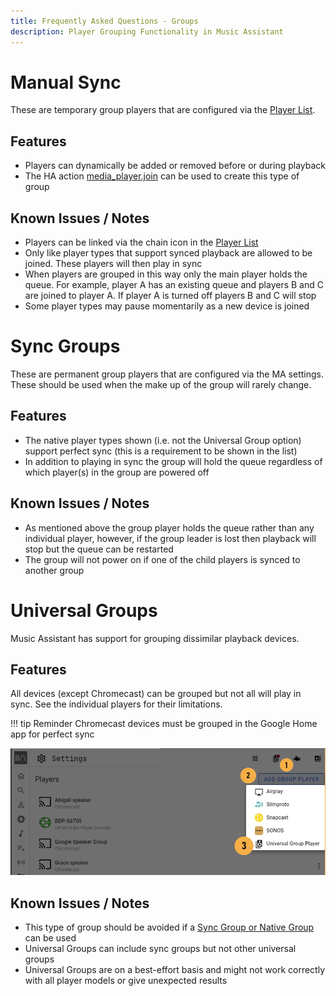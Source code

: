 ```yaml
---
title: Frequently Asked Questions - Groups
description: Player Grouping Functionality in Music Assistant
---
```


# Manual Sync

These are temporary group players that are configured via the [Player List](ui.md#player-list).

## Features

- Players can dynamically be added or removed before or during playback
- The HA action [media_player.join](https://www.home-assistant.io/integrations/media_player/#action-media_playerjoin) can be used to create this type of group

## Known Issues / Notes

- Players can be linked via the chain icon in the [Player List](../ui.md#player-list)
- Only like player types that support synced playback are allowed to be joined. These players will then play in sync
- When players are grouped in this way only the main player holds the queue. For example, player A has an existing queue and players B and C are joined to player A. If player A is turned off players B and C will stop
- Some player types may pause momentarily as a new device is joined 

# Sync Groups

These are permanent group players that are configured via the MA settings. These should be used when the make up of the group will rarely change.

## Features

- The native player types shown (i.e. not the Universal Group option) support perfect sync (this is a requirement to be shown in the list)
- In addition to playing in sync the group will hold the queue regardless of which player(s) in the group are powered off
  
## Known Issues / Notes

- As mentioned above the group player holds the queue rather than any individual player, however, if the group leader is lost then playback will stop but the queue can be restarted
- The group will not power on if one of the child players is synced to another group

# Universal Groups

Music Assistant has support for grouping dissimilar playback devices. 

## Features

All devices (except Chromecast) can be grouped but not all will play in sync. See the individual players for their limitations.

!!! tip
    Reminder Chromecast devices must be grouped in the Google Home app for perfect sync

![image](../assets/screenshots/universal-group.png)

## Known Issues / Notes

- This type of group should be avoided if a [Sync Group or Native Group](../ui.md#grouping-players) can be used
- Universal Groups can include sync groups but not other universal groups
- Universal Groups are on a best-effort basis and might not work correctly with all player models or give unexpected results
